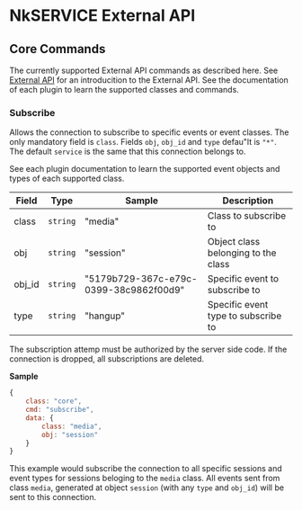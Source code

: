 # NkSERVICE External API

## Core Commands

The currently supported External API commands as described here. See [External API](api_intro.md) for an introducition to the External API. See the documentation of each plugin to learn the supported classes and commands.

### Subscribe

Allows the connection to subscribe to specific events or event classes. The only mandatory field is `class`. Fields `obj`, `obj_id` and `type` defau"lt is `"*"`. The default `service` is the same that this connection belongs to.

See each plugin documentation to learn the supported event objects and types of each supported class.

Field|Type|Sample|Description
---|---|---|---
class|`string`|"media"|Class to subscribe to
obj|`string`|"session"|Object class belonging to the class
obj_id|`string`|"5179b729-367c-e79c-0399-38c9862f00d9"|Specific event to subscribe to
type|`string`|"hangup"|Specific event type to subscribe to

The subscription attemp must be authorized by the server side code. If the connection is dropped, all subscriptions are deleted.

**Sample**

```js
{
	class: "core",
	cmd: "subscribe",
	data: {
		class: "media",
		obj: "session"
	}
}
```

This example would subscribe the connection to all specific sessions and event types for sessions beloging to the `media` class. All events sent from class `media`, generated at object `session` (with any `type` and `obj_id`) will be sent to this connection.





